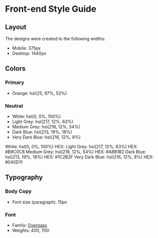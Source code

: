 # Front-end Style Guide

## Layout

The designs were created to the following widths:

- Mobile: 375px
- Desktop: 1440px

## Colors

### Primary

- Orange: hsl(25, 97%, 53%)

### Neutral

- White: hsl(0, 0%, 100%)
- Light Grey: hsl(217, 12%, 63%)
- Medium Grey: hsl(216, 12%, 54%)
- Dark Blue: hsl(213, 19%, 18%)
- Very Dark Blue: hsl(216, 12%, 8%)

White: hsl(0, 0%, 100%)
HEX:
Light Grey: hsl(217, 12%, 63%)
HEX: #B9C0C8
Medium Grey: hsl(216, 12%, 54%)
HEX: #A8B1B2
Dark Blue: hsl(213, 19%, 18%)
HEX: #1C2B2F
Very Dark Blue: hsl(216, 12%, 8%)
HEX: #040D11

## Typography

### Body Copy

- Font size (paragraph): 15px

### Font

- Family: [Overpass](https://fonts.google.com/specimen/Overpass)
- Weights: 400, 700
